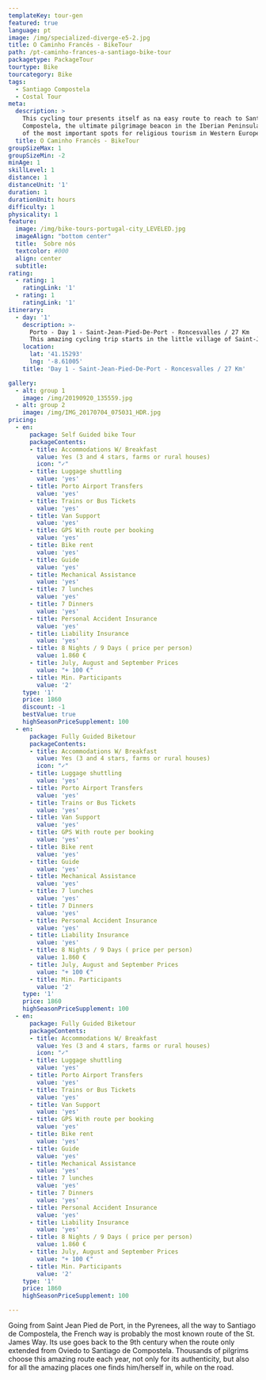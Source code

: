 ```yaml
---
templateKey: tour-gen
featured: true
language: pt
image: /img/specialized-diverge-e5-2.jpg
title: O Caminho Francês - BikeTour
path: /pt-caminho-frances-a-santiago-bike-tour
packagetype: PackageTour
tourtype: Bike
tourcategory: Bike
tags:
  - Santiago Compostela
  - Costal Tour
meta:
  description: >
    This cycling tour presents itself as na easy route to reach to Santiago de
    Compostela, the ultimate pilgrimage beacon in the Iberian Peninsula and one
    of the most important spots for religious tourism in Western Europe.
  title: O Caminho Francês - BikeTour
groupSizeMax: 1
groupSizeMin: -2
minAge: 1
skillLevel: 1
distance: 1
distanceUnit: '1'
duration: 1
durationUnit: hours
difficulty: 1
physicality: 1
feature:
  image: /img/bike-tours-portugal-city_LEVELED.jpg
  imageAlign: "bottom center"
  title:  Sobre nós
  textcolor: #000
  align: center
  subtitle: 
rating:
  - rating: 1
    ratingLink: '1'
  - rating: 1
    ratingLink: '1'
itinerary:
  - day: '1'
    description: >-
      Porto - Day 1 - Saint-Jean-Pied-De-Port - Roncesvalles / 27 Km
      This amazing cycling trip starts in the little village of Saint-Jean-De-Port and this place is famous because a starting point for the Camino Francés. This road crosses the Pyrenees with several medieval streets, and this day ends in Spain, in Roncesvalles, this village is known as the first resting point for all pilgrims
    location:
      lat: '41.15293'
      lng: '-8.61005'
    title: 'Day 1 - Saint-Jean-Pied-De-Port - Roncesvalles / 27 Km'

gallery:
  - alt: group 1
    image: /img/20190920_135559.jpg
  - alt: group 2
    image: /img/IMG_20170704_075031_HDR.jpg
pricing:
  - en:
      package: Self Guided bike Tour
      packageContents:
      - title: Accommodations W/ Breakfast
        value: Yes (3 and 4 stars, farms or rural houses)
        icon: "✓"
      - title: Luggage shuttling
        value: 'yes'
      - title: Porto Airport Transfers
        value: 'yes'
      - title: Trains or Bus Tickets
        value: 'yes'
      - title: Van Support
        value: 'yes'
      - title: GPS With route per booking
        value: 'yes'
      - title: Bike rent
        value: 'yes'
      - title: Guide
        value: 'yes'
      - title: Mechanical Assistance
        value: 'yes'
      - title: 7 lunches
        value: 'yes'
      - title: 7 Dinners
        value: 'yes'
      - title: Personal Accident Insurance
        value: 'yes'
      - title: Liability Insurance
        value: 'yes'
      - title: 8 Nights / 9 Days ( price per person)
        value: 1.860 €
      - title: July, August and September Prices
        value: "+ 100 €"
      - title: Min. Participants
        value: '2'
    type: '1'
    price: 1860
    discount: -1
    bestValue: true
    highSeasonPriceSupplement: 100
  - en:
      package: Fully Guided Biketour
      packageContents:
      - title: Accommodations W/ Breakfast
        value: Yes (3 and 4 stars, farms or rural houses)
        icon: "✓"
      - title: Luggage shuttling
        value: 'yes'
      - title: Porto Airport Transfers
        value: 'yes'
      - title: Trains or Bus Tickets
        value: 'yes'
      - title: Van Support
        value: 'yes'
      - title: GPS With route per booking
        value: 'yes'
      - title: Bike rent
        value: 'yes'
      - title: Guide
        value: 'yes'
      - title: Mechanical Assistance
        value: 'yes'
      - title: 7 lunches
        value: 'yes'
      - title: 7 Dinners
        value: 'yes'
      - title: Personal Accident Insurance
        value: 'yes'
      - title: Liability Insurance
        value: 'yes'
      - title: 8 Nights / 9 Days ( price per person)
        value: 1.860 €
      - title: July, August and September Prices
        value: "+ 100 €"
      - title: Min. Participants
        value: '2'
    type: '1'
    price: 1860
    highSeasonPriceSupplement: 100
  - en:
      package: Fully Guided Biketour
      packageContents:
      - title: Accommodations W/ Breakfast
        value: Yes (3 and 4 stars, farms or rural houses)
        icon: "✓"
      - title: Luggage shuttling
        value: 'yes'
      - title: Porto Airport Transfers
        value: 'yes'
      - title: Trains or Bus Tickets
        value: 'yes'
      - title: Van Support
        value: 'yes'
      - title: GPS With route per booking
        value: 'yes'
      - title: Bike rent
        value: 'yes'
      - title: Guide
        value: 'yes'
      - title: Mechanical Assistance
        value: 'yes'
      - title: 7 lunches
        value: 'yes'
      - title: 7 Dinners
        value: 'yes'
      - title: Personal Accident Insurance
        value: 'yes'
      - title: Liability Insurance
        value: 'yes'
      - title: 8 Nights / 9 Days ( price per person)
        value: 1.860 €
      - title: July, August and September Prices
        value: "+ 100 €"
      - title: Min. Participants
        value: '2'
    type: '1'
    price: 1860
    highSeasonPriceSupplement: 100

---
```


Going from Saint Jean Pied de Port, in the Pyrenees, all the way to Santiago de Compostela, the French way is probably the most known route of the St. James Way. Its use goes back to the 9th century when the route only extended from Oviedo to Santiago de Compostela.
Thousands of pilgrims choose this amazing route each year, not only for its authenticity, but also for all the amazing places one finds him/herself in, while on the road.
